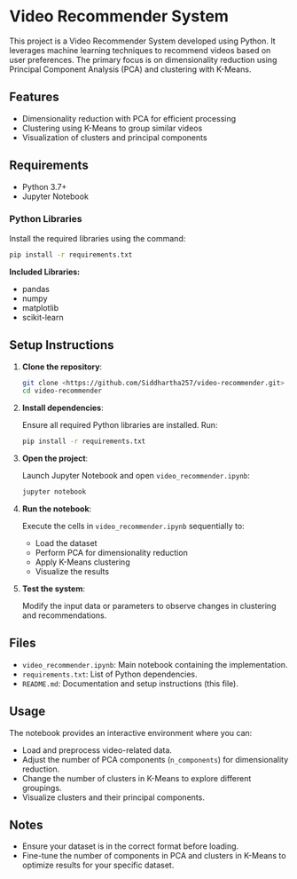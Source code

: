 # Video Recommender System

This project is a Video Recommender System developed using Python. It leverages machine learning techniques to recommend videos based on user preferences. The primary focus is on dimensionality reduction using Principal Component Analysis (PCA) and clustering with K-Means.

## Features

- Dimensionality reduction with PCA for efficient processing
- Clustering using K-Means to group similar videos
- Visualization of clusters and principal components

## Requirements

- Python 3.7+
- Jupyter Notebook

### Python Libraries

Install the required libraries using the command:

```bash
pip install -r requirements.txt
```

**Included Libraries:**
- pandas
- numpy
- matplotlib
- scikit-learn

## Setup Instructions

1. **Clone the repository**:

   ```bash
   git clone <https://github.com/Siddhartha257/video-recommender.git>
   cd video-recommender
   ```

2. **Install dependencies**:

   Ensure all required Python libraries are installed. Run:

   ```bash
   pip install -r requirements.txt
   ```

3. **Open the project**:

   Launch Jupyter Notebook and open `video_recommender.ipynb`:

   ```bash
   jupyter notebook
   ```

4. **Run the notebook**:

   Execute the cells in `video_recommender.ipynb` sequentially to:
   - Load the dataset
   - Perform PCA for dimensionality reduction
   - Apply K-Means clustering
   - Visualize the results

5. **Test the system**:

   Modify the input data or parameters to observe changes in clustering and recommendations.

## Files

- `video_recommender.ipynb`: Main notebook containing the implementation.
- `requirements.txt`: List of Python dependencies.
- `README.md`: Documentation and setup instructions (this file).

## Usage

The notebook provides an interactive environment where you can:

- Load and preprocess video-related data.
- Adjust the number of PCA components (`n_components`) for dimensionality reduction.
- Change the number of clusters in K-Means to explore different groupings.
- Visualize clusters and their principal components.

## Notes

- Ensure your dataset is in the correct format before loading.
- Fine-tune the number of components in PCA and clusters in K-Means to optimize results for your specific dataset.
